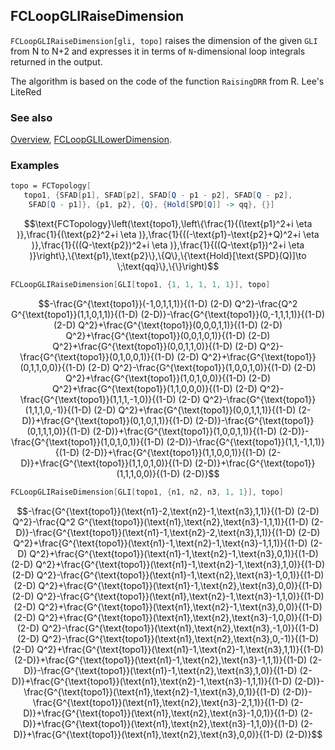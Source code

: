 ## FCLoopGLIRaiseDimension

`FCLoopGLIRaiseDimension[gli, topo]` raises the dimension of the given `GLI` from N to N+2 and expresses it in terms of `N`-dimensional loop integrals returned in the output.

The algorithm is based on the code of  the function `RaisingDRR` from R. Lee's LiteRed

### See also

[Overview](Extra/FeynCalc.md), [FCLoopGLILowerDimension](FCLoopGLILowerDimension.md).

### Examples

```mathematica
topo = FCTopology[
   topo1, {SFAD[p1], SFAD[p2], SFAD[Q - p1 - p2], SFAD[Q - p2], 
    SFAD[Q - p1]}, {p1, p2}, {Q}, {Hold[SPD[Q]] -> qq}, {}]
```

$$\text{FCTopology}\left(\text{topo1},\left\{\frac{1}{(\text{p1}^2+i \eta )},\frac{1}{(\text{p2}^2+i \eta )},\frac{1}{((-\text{p1}-\text{p2}+Q)^2+i \eta )},\frac{1}{((Q-\text{p2})^2+i \eta )},\frac{1}{((Q-\text{p1})^2+i \eta )}\right\},\{\text{p1},\text{p2}\},\{Q\},\{\text{Hold}[\text{SPD}(Q)]\to \;\text{qq}\},\{\}\right)$$

```mathematica
FCLoopGLIRaiseDimension[GLI[topo1, {1, 1, 1, 1, 1}], topo]
```

$$-\frac{G^{\text{topo1}}(-1,0,1,1,1)}{(1-D) (2-D) Q^2}-\frac{Q^2 G^{\text{topo1}}(1,1,0,1,1)}{(1-D) (2-D)}-\frac{G^{\text{topo1}}(0,-1,1,1,1)}{(1-D) (2-D) Q^2}+\frac{G^{\text{topo1}}(0,0,0,1,1)}{(1-D) (2-D) Q^2}+\frac{G^{\text{topo1}}(0,0,1,0,1)}{(1-D) (2-D) Q^2}+\frac{G^{\text{topo1}}(0,0,1,1,0)}{(1-D) (2-D) Q^2}-\frac{G^{\text{topo1}}(0,1,0,0,1)}{(1-D) (2-D) Q^2}+\frac{G^{\text{topo1}}(0,1,1,0,0)}{(1-D) (2-D) Q^2}-\frac{G^{\text{topo1}}(1,0,0,1,0)}{(1-D) (2-D) Q^2}+\frac{G^{\text{topo1}}(1,0,1,0,0)}{(1-D) (2-D) Q^2}+\frac{G^{\text{topo1}}(1,1,0,0,0)}{(1-D) (2-D) Q^2}-\frac{G^{\text{topo1}}(1,1,1,-1,0)}{(1-D) (2-D) Q^2}-\frac{G^{\text{topo1}}(1,1,1,0,-1)}{(1-D) (2-D) Q^2}+\frac{G^{\text{topo1}}(0,0,1,1,1)}{(1-D) (2-D)}+\frac{G^{\text{topo1}}(0,1,0,1,1)}{(1-D) (2-D)}-\frac{G^{\text{topo1}}(0,1,1,1,0)}{(1-D) (2-D)}+\frac{G^{\text{topo1}}(1,0,0,1,1)}{(1-D) (2-D)}-\frac{G^{\text{topo1}}(1,0,1,0,1)}{(1-D) (2-D)}-\frac{G^{\text{topo1}}(1,1,-1,1,1)}{(1-D) (2-D)}+\frac{G^{\text{topo1}}(1,1,0,0,1)}{(1-D) (2-D)}+\frac{G^{\text{topo1}}(1,1,0,1,0)}{(1-D) (2-D)}+\frac{G^{\text{topo1}}(1,1,1,0,0)}{(1-D) (2-D)}$$

```mathematica
FCLoopGLIRaiseDimension[GLI[topo1, {n1, n2, n3, 1, 1}], topo]
```

$$-\frac{G^{\text{topo1}}(\text{n1}-2,\text{n2}-1,\text{n3},1,1)}{(1-D) (2-D) Q^2}-\frac{Q^2 G^{\text{topo1}}(\text{n1},\text{n2},\text{n3}-1,1,1)}{(1-D) (2-D)}-\frac{G^{\text{topo1}}(\text{n1}-1,\text{n2}-2,\text{n3},1,1)}{(1-D) (2-D) Q^2}+\frac{G^{\text{topo1}}(\text{n1}-1,\text{n2}-1,\text{n3}-1,1,1)}{(1-D) (2-D) Q^2}+\frac{G^{\text{topo1}}(\text{n1}-1,\text{n2}-1,\text{n3},0,1)}{(1-D) (2-D) Q^2}+\frac{G^{\text{topo1}}(\text{n1}-1,\text{n2}-1,\text{n3},1,0)}{(1-D) (2-D) Q^2}-\frac{G^{\text{topo1}}(\text{n1}-1,\text{n2},\text{n3}-1,0,1)}{(1-D) (2-D) Q^2}+\frac{G^{\text{topo1}}(\text{n1}-1,\text{n2},\text{n3},0,0)}{(1-D) (2-D) Q^2}-\frac{G^{\text{topo1}}(\text{n1},\text{n2}-1,\text{n3}-1,1,0)}{(1-D) (2-D) Q^2}+\frac{G^{\text{topo1}}(\text{n1},\text{n2}-1,\text{n3},0,0)}{(1-D) (2-D) Q^2}+\frac{G^{\text{topo1}}(\text{n1},\text{n2},\text{n3}-1,0,0)}{(1-D) (2-D) Q^2}-\frac{G^{\text{topo1}}(\text{n1},\text{n2},\text{n3},-1,0)}{(1-D) (2-D) Q^2}-\frac{G^{\text{topo1}}(\text{n1},\text{n2},\text{n3},0,-1)}{(1-D) (2-D) Q^2}+\frac{G^{\text{topo1}}(\text{n1}-1,\text{n2}-1,\text{n3},1,1)}{(1-D) (2-D)}+\frac{G^{\text{topo1}}(\text{n1}-1,\text{n2},\text{n3}-1,1,1)}{(1-D) (2-D)}-\frac{G^{\text{topo1}}(\text{n1}-1,\text{n2},\text{n3},1,0)}{(1-D) (2-D)}+\frac{G^{\text{topo1}}(\text{n1},\text{n2}-1,\text{n3}-1,1,1)}{(1-D) (2-D)}-\frac{G^{\text{topo1}}(\text{n1},\text{n2}-1,\text{n3},0,1)}{(1-D) (2-D)}-\frac{G^{\text{topo1}}(\text{n1},\text{n2},\text{n3}-2,1,1)}{(1-D) (2-D)}+\frac{G^{\text{topo1}}(\text{n1},\text{n2},\text{n3}-1,0,1)}{(1-D) (2-D)}+\frac{G^{\text{topo1}}(\text{n1},\text{n2},\text{n3}-1,1,0)}{(1-D) (2-D)}+\frac{G^{\text{topo1}}(\text{n1},\text{n2},\text{n3},0,0)}{(1-D) (2-D)}$$